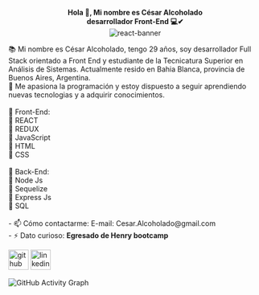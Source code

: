 <p align="center">
  <b>Hola 👋, Mi nombre es César Alcoholado</b><br/>
  <b>desarrollador Front-End 💻✔</b><br/>
<img src="https://i.pinimg.com/564x/c9/06/e9/c906e9f39995f859bbbf47087928341d.jpg" alt="react-banner">
</p>
📚 Mi nombre es César Alcoholado, tengo 29 años, soy desarrollador Full Stack orientado a Front End y estudiante de la Tecnicatura Superior en Análisis de Sistemas. Actualmente resido en Bahia Blanca, provincia de Buenos Aires, Argentina.<br/>
🚀 Me apasiona la programación y estoy dispuesto a seguir aprendiendo nuevas tecnologias y a adquirir conocimientos.<br/>
<br/>
🔷 Front-End:<br/>
 🔹 REACT<br/>
 🔹 REDUX<br/>
 🔹 JavaScript<br/>
 🔹 HTML<br/>
 🔹 CSS<br/>
 <br/>
🔶 Back-End:<br/>
 🔸 Node Js<br/>
 🔸 Sequelize<br/>
 🔸 Express Js<br/>
 🔸 SQL<br/>
<br/>
- 📫 Cómo contactarme: E-mail: Cesar.Alcoholado@gmail.com <br/>
- ⚡ Dato curioso: <b>Egresado de Henry bootcamp</b> <br/>


[<img src='https://github.githubassets.com/images/modules/logos_page/Octocat.png' alt='github' height='40'>](https://github.com/CesarAlcoholado)  [<img src='https://cdn-icons-png.flaticon.com/512/174/174857.png' alt='linkedin' height='40'>](https://www.linkedin.com/in/cesar-a-656161239/)  

![GitHub Activity Graph](https://activity-graph.herokuapp.com/graph?username=CesarAlcoholado)  

